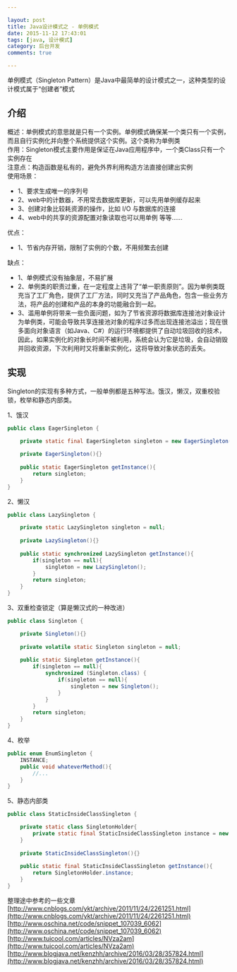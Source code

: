 ```yaml
---

layout: post   
title: Java设计模式之 - 单例模式  
date: 2015-11-12 17:43:01  
tags: [java, 设计模式]  
category: 后台开发  
comments: true  

---
```


单例模式（Singleton Pattern）是Java中最简单的设计模式之一，这种类型的设计模式属于“创建者”模式  
## 介绍
概述：单例模式的意思就是只有一个实例。单例模式确保某一个类只有一个实例，而且自行实例化并向整个系统提供这个实例。这个类称为单例类  
作用：Singleton模式主要作用是保证在Java应用程序中，一个类Class只有一个实例存在  
注意点：构造函数是私有的，避免外界利用构造方法直接创建出实例   
使用场景：
* 1、要求生成唯一的序列号
* 2、web中的计数器，不用常去数据库更新，可以先用单例缓存起来
* 3、创建对象比较耗资源的操作，比如 I/O 与数据库的连接
* 4、web中的共享的资源配置对象读取也可以用单例
等等......

<!--more-->

优点：
* 1、节省内存开销，限制了实例的个数，不用频繁去创建

缺点： 
* 1、单例模式没有抽象层，不易扩展
* 2、单例类的职责过重，在一定程度上违背了“单一职责原则”。因为单例类既充当了工厂角色，提供了工厂方法，同时又充当了产品角色，包含一些业务方法，将产品的创建和产品的本身的功能融合到一起。
* 3、滥用单例将带来一些负面问题，如为了节省资源将数据库连接池对象设计为单例类，可能会导致共享连接池对象的程序过多而出现连接池溢出；现在很多面向对象语言（如Java、C#）的运行环境都提供了自动垃圾回收的技术，因此，如果实例化的对象长时间不被利用，系统会认为它是垃圾，会自动销毁并回收资源，下次利用时又将重新实例化，这将导致对象状态的丢失。
    
## 实现
Singleton的实现有多种方式，一般单例都是五种写法。饿汉，懒汉，双重校验锁，枚举和静态内部类。

1、饿汉

``` java
public class EagerSingleton {

    private static final EagerSingleton singleton = new EagerSingleton();
    
    private EagerSingleton(){}
    
    public static EagerSingleton getInstance(){
        return singleton;
    }
}
```

2、懒汉

``` java
public class LazySingleton {

    private static LazySingleton singleton = null;
    
    private LazySingleton(){}
    
    public static synchronized LazySingleton getInstance(){
        if(singleton == null){
            singleton = new LazySingleton();
        }
        return singleton;
    }
}
```

3、双重检查锁定（算是懒汉式的一种改进）

``` java
public class Singleton {

    private Singleton(){}
    
    private volatile static Singleton singleton = null;
    
    public static Singleton getInstance(){
        if(singleton == null){
            synchronized (Singleton.class) {
                if(singleton == null){
                    singleton = new Singleton();
                }
            }
        }
        return singleton;
    }
}
```

4、枚举

``` java
public enum EnumSingleton {
    INSTANCE;
    public void whateverMethod(){
        //...
    }
}
```

5、静态内部类

``` java
public class StaticInsideClassSingleton {

    private static class SingletonHolder{
        private static final StaticInsideClassSingleton instance = new StaticInsideClassSingleton();
    }
	
    private StaticInsideClassSingleton(){}
	
    public static final StaticInsideClassSingleton getInstance(){
        return SingletonHolder.instance;
    }
}
```

  
整理途中参考的一些文章  
[http://www.cnblogs.com/ykt/archive/2011/11/24/2261251.html](http://www.cnblogs.com/ykt/archive/2011/11/24/2261251.html)  
[http://www.oschina.net/code/snippet_107039_6062](http://www.oschina.net/code/snippet_107039_6062)  
[http://www.tuicool.com/articles/NVza2am](http://www.tuicool.com/articles/NVza2am)  
[http://www.blogjava.net/kenzhh/archive/2016/03/28/357824.html](http://www.blogjava.net/kenzhh/archive/2016/03/28/357824.html)  

